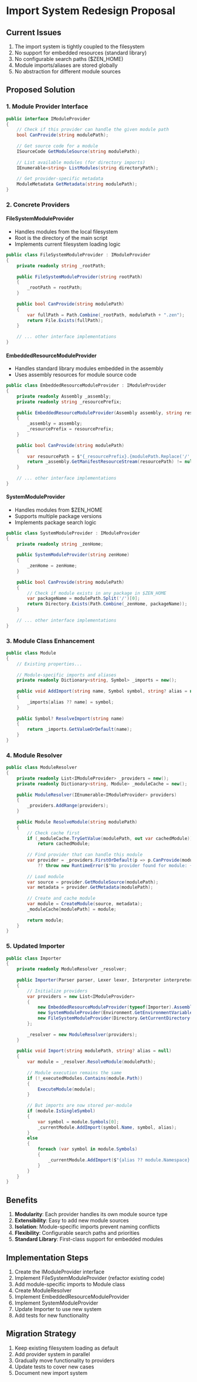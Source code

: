# Import System Redesign Proposal

## Current Issues

1. The import system is tightly coupled to the filesystem
2. No support for embedded resources (standard library)
3. No configurable search paths ($ZEN_HOME)
4. Module imports/aliases are stored globally
5. No abstraction for different module sources

## Proposed Solution

### 1. Module Provider Interface

```csharp
public interface IModuleProvider 
{
    // Check if this provider can handle the given module path
    bool CanProvide(string modulePath);
    
    // Get source code for a module
    ISourceCode GetModuleSource(string modulePath);
    
    // List available modules (for directory imports)
    IEnumerable<string> ListModules(string directoryPath);
    
    // Get provider-specific metadata
    ModuleMetadata GetMetadata(string modulePath);
}
```

### 2. Concrete Providers

#### FileSystemModuleProvider
- Handles modules from the local filesystem
- Root is the directory of the main script
- Implements current filesystem loading logic

```csharp
public class FileSystemModuleProvider : IModuleProvider 
{
    private readonly string _rootPath;
    
    public FileSystemModuleProvider(string rootPath) 
    {
        _rootPath = rootPath;
    }
    
    public bool CanProvide(string modulePath) 
    {
        var fullPath = Path.Combine(_rootPath, modulePath + ".zen");
        return File.Exists(fullPath);
    }
    
    // ... other interface implementations
}
```

#### EmbeddedResourceModuleProvider
- Handles standard library modules embedded in the assembly
- Uses assembly resources for module source code

```csharp
public class EmbeddedResourceModuleProvider : IModuleProvider 
{
    private readonly Assembly _assembly;
    private readonly string _resourcePrefix;
    
    public EmbeddedResourceModuleProvider(Assembly assembly, string resourcePrefix) 
    {
        _assembly = assembly;
        _resourcePrefix = resourcePrefix;
    }
    
    public bool CanProvide(string modulePath) 
    {
        var resourcePath = $"{_resourcePrefix}.{modulePath.Replace('/', '.')}.zen";
        return _assembly.GetManifestResourceStream(resourcePath) != null;
    }
    
    // ... other interface implementations
}
```

#### SystemModuleProvider
- Handles modules from $ZEN_HOME
- Supports multiple package versions
- Implements package search logic

```csharp
public class SystemModuleProvider : IModuleProvider 
{
    private readonly string _zenHome;
    
    public SystemModuleProvider(string zenHome) 
    {
        _zenHome = zenHome;
    }
    
    public bool CanProvide(string modulePath) 
    {
        // Check if module exists in any package in $ZEN_HOME
        var packageName = modulePath.Split('/')[0];
        return Directory.Exists(Path.Combine(_zenHome, packageName));
    }
    
    // ... other interface implementations
}
```

### 3. Module Class Enhancement

```csharp
public class Module 
{
    // Existing properties...
    
    // Module-specific imports and aliases
    private readonly Dictionary<string, Symbol> _imports = new();
    
    public void AddImport(string name, Symbol symbol, string? alias = null) 
    {
        _imports[alias ?? name] = symbol;
    }
    
    public Symbol? ResolveImport(string name) 
    {
        return _imports.GetValueOrDefault(name);
    }
}
```

### 4. Module Resolver

```csharp
public class ModuleResolver 
{
    private readonly List<IModuleProvider> _providers = new();
    private readonly Dictionary<string, Module> _moduleCache = new();
    
    public ModuleResolver(IEnumerable<IModuleProvider> providers) 
    {
        _providers.AddRange(providers);
    }
    
    public Module ResolveModule(string modulePath) 
    {
        // Check cache first
        if (_moduleCache.TryGetValue(modulePath, out var cachedModule))
            return cachedModule;
            
        // Find provider that can handle this module
        var provider = _providers.FirstOrDefault(p => p.CanProvide(modulePath))
            ?? throw new RuntimeError($"No provider found for module: {modulePath}");
            
        // Load module
        var source = provider.GetModuleSource(modulePath);
        var metadata = provider.GetMetadata(modulePath);
        
        // Create and cache module
        var module = CreateModule(source, metadata);
        _moduleCache[modulePath] = module;
        
        return module;
    }
}
```

### 5. Updated Importer

```csharp
public class Importer 
{
    private readonly ModuleResolver _resolver;
    
    public Importer(Parser parser, Lexer lexer, Interpreter interpreter) 
    {
        // Initialize providers
        var providers = new List<IModuleProvider> 
        {
            new EmbeddedResourceModuleProvider(typeof(Importer).Assembly, "Zen.StdLib"),
            new SystemModuleProvider(Environment.GetEnvironmentVariable("ZEN_HOME") ?? ""),
            new FileSystemModuleProvider(Directory.GetCurrentDirectory())
        };
        
        _resolver = new ModuleResolver(providers);
    }
    
    public void Import(string modulePath, string? alias = null) 
    {
        var module = _resolver.ResolveModule(modulePath);
        
        // Module execution remains the same
        if (!_executedModules.Contains(module.Path)) 
        {
            ExecuteModule(module);
        }
        
        // But imports are now stored per-module
        if (module.IsSingleSymbol) 
        {
            var symbol = module.Symbols[0];
            _currentModule.AddImport(symbol.Name, symbol, alias);
        } 
        else 
        {
            foreach (var symbol in module.Symbols) 
            {
                _currentModule.AddImport($"{alias ?? module.Namespace}.{symbol.Name}", symbol);
            }
        }
    }
}
```

## Benefits

1. **Modularity**: Each provider handles its own module source type
2. **Extensibility**: Easy to add new module sources
3. **Isolation**: Module-specific imports prevent naming conflicts
4. **Flexibility**: Configurable search paths and priorities
5. **Standard Library**: First-class support for embedded modules

## Implementation Steps

1. Create the IModuleProvider interface
2. Implement FileSystemModuleProvider (refactor existing code)
3. Add module-specific imports to Module class
4. Create ModuleResolver
5. Implement EmbeddedResourceModuleProvider
6. Implement SystemModuleProvider
7. Update Importer to use new system
8. Add tests for new functionality

## Migration Strategy

1. Keep existing filesystem loading as default
2. Add provider system in parallel
3. Gradually move functionality to providers
4. Update tests to cover new cases
5. Document new import system
